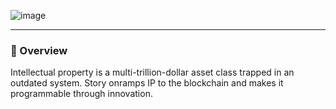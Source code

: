 ![image](https://github.com/user-attachments/assets/4d6332b2-0852-41f0-8ed3-57c41385a411)

<hr>
 <h3>📌 Overview</h3>
 Intellectual property is a multi-trillion-dollar asset class trapped in an outdated system. Story onramps IP to the blockchain and makes it programmable through innovation.  

 
